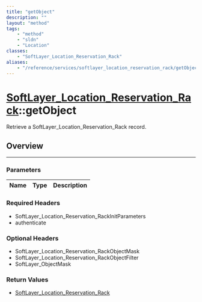 ```yaml
---
title: "getObject"
description: ""
layout: "method"
tags:
    - "method"
    - "sldn"
    - "Location"
classes:
    - "SoftLayer_Location_Reservation_Rack"
aliases:
    - "/reference/services/softlayer_location_reservation_rack/getObject"
---
```

# [SoftLayer_Location_Reservation_Rack](/reference/services/SoftLayer_Location_Reservation_Rack)::getObject


Retrieve a SoftLayer_Location_Reservation_Rack record.


## Overview 


-----

### Parameters 
|Name | Type | Description |
| --- | --- | --- |


### Required Headers
* SoftLayer_Location_Reservation_RackInitParameters
* authenticate


### Optional Headers
* SoftLayer_Location_Reservation_RackObjectMask
* SoftLayer_Location_Reservation_RackObjectFilter
* SoftLayer_ObjectMask

### Return Values
* <a href='/reference/datatypes/SoftLayer_Location_Reservation_Rack'>SoftLayer_Location_Reservation_Rack </a>




